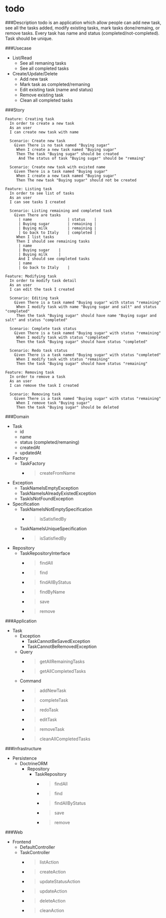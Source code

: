 todo
====

###Description
todo is an application which allow people can add new task, see all the tasks added, modify existing tasks, mark tasks done/remaing, or remove tasks. Every task has name and status (completed/not-completed). Task should be unique.

###Usecase
- List/Read
	- See all remaning tasks
	- See all completed tasks
- Create/Update/Delete
	- Add new task
	- Mark task as completed/remaning
	- Edit existing task (name and status)
	- Remove existing task
	- Clean all completed tasks

###Story
```
Feature: Creating task
  In order to create a new task
  As an user
  I can create new task with name

  Scenario: Create new task
    Given There is no task named "Buying sugar"
     When I create a new task named "Buying sugar"
     Then The task "Buying sugar" should be created
      And The status of task "Buying sugar" should be "remaing"
      
  Scenario: Create new task with existed name
    Given There is a task named "Buying sugar"
     When I create a new task named "Buying sugar"
     Then The new task "Buying sugar" should not be created
```

```
Feature: Listing task
  In order to see list of tasks
  As an user
  I can see tasks I created

  Scenario: Listing remaining and completed task
    Given There are tasks
      | name				| status	|
	  | Buying sugar		| remaining	|
	  | Buying milk			| remaining	|
	  | Go back to Italy	| completed	|
	 When I list tasks
     Then I should see remaining tasks
      | name				
	  | Buying sugar	|
	  | Buying milk		|
	  And I should see completed tasks
      | name				
	  | Go back to Italy	|
```

```
Feature: Modifying task
  In order to modify task detail
  As an user
  I can edit the task I created

  Scenario: Editing task
    Given There is a task named "Buying sugar" with status "remaining"
	 When I modify task with name "Buying sugar and salt" and status "completed"
     Then the task "Buying sugar" should have name "Buying sugar and salt" and status "completed"

  Scenario: Complete task status
    Given There is a task named "Buying sugar" with status "remaining"
	 When I modify task with status "completed"
     Then the task "Buying sugar" should have status "completed"
     
  Scenario: Redo task status
    Given There is a task named "Buying sugar" with status "completed"
	 When I modify task with status "remaining"
     Then the task "Buying sugar" should have status "remaining"
```

```
Feature: Removing task
  In order to remove a task
  As an user
  I can remove the task I created

  Scenario: Removing task
    Given There is a task named "Buying sugar" with status "remaining"
	 When I remove task "Buying sugar"
     Then the task "Buying sugar" should be deleted
```

###Domain
- Task
	- id
	- name
	- status (completed/remaning)
	- createdAt
	- updatedAt
- Factory
	- TaskFactory
		- > createFromName
- Exception
	- TaskNameIsEmptyException
	- TaskNameIsAlreadyExistedException
	- TaskIsNotFoundException
- Specification
	- TaskNameIsNotEmptySpecification
		- > isSatisfiedBy 
	- TaskNameIsUniqueSpecification
		- > isSatisfiedBy 
- Repository
	- TaskRepositoryInterface
 		- > findAll
 		- > find
 		- > findAllByStatus
 		- > findByName
		- > save
		- > remove
 		
###Application
- Task
	- Exception
		- TaskCannotBeSavedException  
		- TaskCannotBeRemovedException  
	- Query
		- > getAllRemainingTasks
		- > getAllCompletedTasks
	- Command
		- > addNewTask
		- > completeTask
		- > redoTask
		- > editTask
		- > removeTask
		- > cleanAllCompletedTasks

###Infrastructure
- Persistence
	- DoctrineORM
		- Repository  
			- TaskRepository 
				- > findAll
	 			- > find
	 			- > findAllByStatus
				- > save
				- > remove

###Web
- Frontend
	- DefaultController
	- TaskController
		- > listAction
		- > createAction
		- > updateStatusAction
		- > updateAction
		- > deleteAction 
		- > cleanAction
			